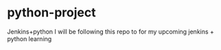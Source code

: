 # python-project
Jenkins+python
I will be following this repo to for my upcoming jenkins  + python learning 
